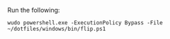 Run the following:

```
wudo powershell.exe -ExecutionPolicy Bypass -File ~/dotfiles/windows/bin/flip.ps1
```
